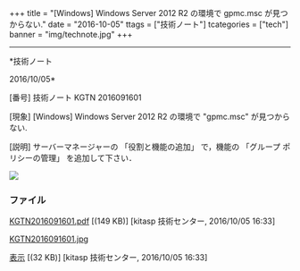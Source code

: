 ﻿+++
title = "[Windows] Windows Server 2012 R2 の環境で gpmc.msc が見つからない."
date = "2016-10-05"
ttags = ["技術ノート"]
tcategories = ["tech"]
banner = "img/technote.jpg"
+++

-----------------------------------------------------------------------------------------------------------------------------

*技術ノート

2016/10/05*


[番号]
技術ノート KGTN 2016091601

[現象]
[Windows] Windows Server 2012 R2 の環境で "gpmc.msc" が見つからない.

[説明]
サーバーマネージャーの 「役割と機能の追加」 で，機能の 「グループ
ポリシーの管理」 を追加して下さい．

![](http://techreport.kitasp.net/attachments/download/3082/KGTN2016091601.jpg)


### ファイル





[KGTN2016091601.pdf](http://techreport.kitasp.net/attachments/download/3081/KGTN2016091601.pdf)
 [(149 KB)] [kitasp 技術センター, 2016/10/05
16:33]

[KGTN2016091601.jpg](http://techreport.kitasp.net/attachments/download/3082/KGTN2016091601.jpg)

[表示](http://techreport.kitasp.net/attachments/3082/KGTN2016091601.jpg "表示")
 [(32 KB)] [kitasp 技術センター, 2016/10/05
16:33]
